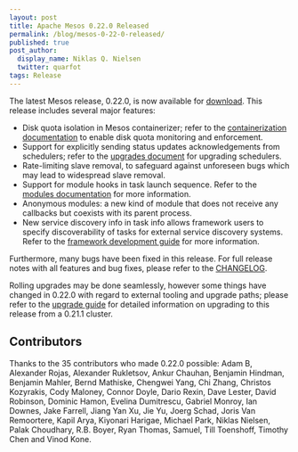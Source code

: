 ```yaml
---
layout: post
title: Apache Mesos 0.22.0 Released
permalink: /blog/mesos-0-22-0-released/
published: true
post_author:
  display_name: Niklas Q. Nielsen
  twitter: quarfot
tags: Release
---
```


The latest Mesos release, 0.22.0, is now available for [download](http://mesos.apache.org/downloads). This release includes several major features:

* Disk quota isolation in Mesos containerizer; refer to the [containerization documentation](http://mesos.apache.org/documentation/latest/mesos-containerizer/) to enable disk quota monitoring and enforcement.
* Support for explicitly sending status updates acknowledgements from schedulers; refer to the [upgrades document](http://mesos.apache.org/documentation/latest/upgrades/) for upgrading schedulers.
* Rate-limiting slave removal, to safeguard against unforeseen bugs which may lead to widespread slave removal.
* Support for module hooks in task launch sequence. Refer to the [modules documentation](http://mesos.apache.org/documentation/latest/modules/) for more information.
* Anonymous modules: a new kind of module that does not receive any callbacks but coexists with its parent process.
* New service discovery info in task info allows framework users to specify discoverability of tasks for external service discovery systems.
  Refer to the [framework development guide](http://mesos.apache.org/documentation/latest/app-framework-development-guide/) for more information.

Furthermore, many bugs have been fixed in this release. For full release notes with all features and bug fixes, please refer to the [CHANGELOG](https://github.com/apache/mesos/blob/master/CHANGELOG).

Rolling upgrades may be done seamlessly, however some things have changed in 0.22.0 with regard to external tooling and upgrade paths; please refer to the [upgrade guide](http://mesos.apache.org/documentation/latest/upgrades/) for detailed information on upgrading to this release from a 0.21.1 cluster.

## Contributors

Thanks to the 35 contributors who made 0.22.0 possible:
Adam B, Alexander Rojas, Alexander Rukletsov, Ankur Chauhan, Benjamin Hindman, Benjamin Mahler, Bernd Mathiske, Chengwei Yang, Chi Zhang, Christos Kozyrakis, Cody Maloney, Connor Doyle, Dario Rexin, Dave Lester, David Robinson, Dominic Hamon, Evelina Dumitrescu, Gabriel Monroy, Ian Downes, Jake Farrell, Jiang Yan Xu, Jie Yu, Joerg Schad, Joris Van Remoortere, Kapil Arya, Kiyonari Harigae, Michael Park, Niklas Nielsen, Palak Choudhary, R.B. Boyer, Ryan Thomas, Samuel, Till Toenshoff, Timothy Chen and Vinod Kone.
